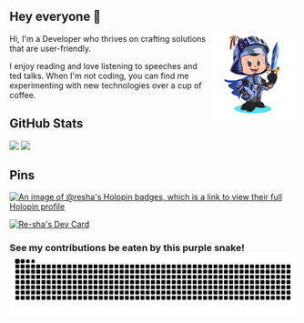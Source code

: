 ## Hey everyone 👋
<img align="right" width="150" height="150" margin-bottom="200" src="https://github.com/re-sha/re-sha/blob/main/girl.gif" alt="octogirl gif"></a>
Hi, I'm a Developer who thrives on crafting solutions that are user-friendly.

I enjoy reading and love listening to speeches and ted talks.
When I'm not coding, you can find me experimenting with new technologies over a cup of coffee.

## GitHub Stats

<img src="https://github-readme-streak-stats.herokuapp.com?user=re-sha&theme=python-dark&border_radius=10" width="700">

<img src="https://github-profile-trophy.vercel.app/?username=re-sha&theme=onestar&title=-Stars,-Experience,-Reviews&column=-1&margin-w=37&no-bg=false">


## Pins

[![An image of @resha's Holopin badges, which is a link to view their full Holopin profile](https://holopin.me/resha)](https://holopin.io/@resha)

<!-- DailyDev card -->
<a href="https://app.daily.dev/re_sha"><img src="https://api.daily.dev/devcards/v2/QtEgpcqnUpXa1J3rXlOLA.png?type=wide&r=qfg" width="700" alt="Re-sha's Dev Card"/></a>


### See my contributions be eaten by this purple snake!![GitHub Snake](https://raw.githubusercontent.com/re-sha/re-sha/output/github-snake.svg)
